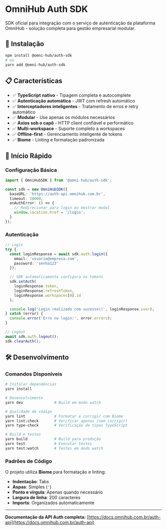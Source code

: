 # OmniHub Auth SDK

SDK oficial para integração com o serviço de autenticação da plataforma OmniHub - solução completa para gestão empresarial modular.

## 🚀 Instalação

```bash
npm install @omni-hub/auth-sdk
# ou
yarn add @omni-hub/auth-sdk
```

## 📋 Características

- ✅ **TypeScript nativo** - Tipagem completa e autocomplete
- ✅ **Autenticação automática** - JWT com refresh automático
- ✅ **Interceptadores inteligentes** - Tratamento de erros e retry automático
- ✅ **Modular** - Use apenas os módulos necessários
- ✅ **Axios sob o capô** - HTTP client confiável e performático
- ✅ **Multi-workspace** - Suporte completo a workspaces
- ✅ **Offline-first** - Gerenciamento inteligente de tokens
- ✅ **Biome** - Linting e formatação padronizada

## 🏁 Início Rápido

### Configuração Básica

```typescript
import { OmniHubSDK } from '@omni-hub/auth-sdk';

const sdk = new OmniHubSDK({
  baseURL: 'https://auth-api.omnihub.com.br',
  timeout: 10000,
  onAuthError: () => {
    // Redirecionar para login ou mostrar modal
    window.location.href = '/login';
  }
});
```

### Autenticação

```typescript
// Login
try {
  const loginResponse = await sdk.auth.login({
    email: 'usuario@empresa.com',
    password: 'senha123'
  });

  // SDK automaticamente configura os tokens
  sdk.setAuth(
    loginResponse.token,
    loginResponse.refreshToken,
    loginResponse.workspaces[0].id
  );

  console.log('Login realizado com sucesso\!', loginResponse.user);
} catch (error) {
  console.error('Erro no login:', error.errors);
}

// Logout
await sdk.auth.logout();
sdk.clearAuth();
```

## 🛠️ Desenvolvimento

### Comandos Disponíveis

```bash
# Instalar dependências
yarn install

# Desenvolvimento
yarn dev              # Build em modo watch

# Qualidade de código
yarn lint             # Formatar e corrigir com Biome
yarn lint:check       # Verificar apenas (sem corrigir)
yarn type-check       # Verificação de tipos TypeScript

# Build e testes
yarn build            # Build para produção
yarn test             # Executar testes
yarn test:watch       # Testes em modo watch
```

### Padrões de Código

O projeto utiliza **Biome** para formatação e linting:

- **Indentação**: Tabs
- **Aspas**: Simples (`'`)
- **Ponto e vírgula**: Apenas quando necessário
- **Largura de linha**: 200 caracteres
- **Imports**: Organizados automaticamente

---

**Documentação da API Auth completa:** [https://docs.omnihub.com.br/auth-api](https://docs.omnihub.com.br/auth-api)
